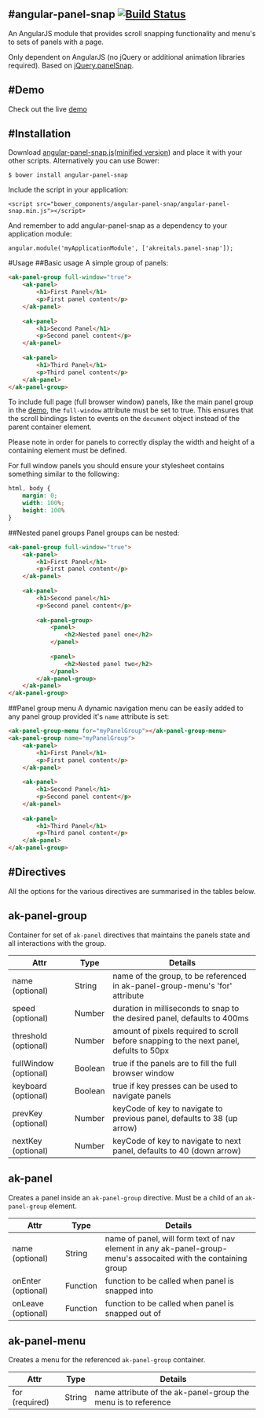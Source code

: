 #angular-panel-snap
[![Build Status](https://travis-ci.org/akreitals/angular-panel-snap.png)](https://travis-ci.org/akreitals/angular-panel-snap)
----

An AngularJS module that provides scroll snapping functionality and menu's to sets of panels with a page.

Only dependent on AngularJS (no jQuery or additional animation libraries required). Based on [jQuery.panelSnap](http://github.com/jquery-panelsnap).

#Demo
----
Check out the live [demo](http://akreitals.github.io/angular-panel-snap)

#Installation
----
Download [angular-panel-snap.js](https://raw.github.com/akreitals/master/angular-panel-snap.js)([minified version](https://raw.github.com/akreitals/master/angular-panel-snap.js)) and place it with your other scripts. Alternatively you can use Bower:

	$ bower install angular-panel-snap

Include the script in your application:

	<script src="bower_components/angular-panel-snap/angular-panel-snap.min.js"></script>

And remember to add angular-panel-snap as a dependency to your application module:

	angular.module('myApplicationModule', ['akreitals.panel-snap']);

#Usage
##Basic usage
A simple group of panels:
```html
<ak-panel-group full-window="true">
	<ak-panel>
    	<h1>First Panel</h1>
        <p>First panel content</p>
    </ak-panel>
    
    <ak-panel>
    	<h1>Second Panel</h1>
        <p>Second panel content</p>
    </ak-panel>
    
    <ak-panel>
    	<h1>Third Panel</h1>
        <p>Third panel content</p>
    </ak-panel>
</ak-panel-group>
```
To include full page (full browser window) panels, like the main panel group in the [demo](http://akreitals.github.io/angular-panel-snap), the `full-window` attribute must be set to true. This ensures that the scroll bindings listen to events on the `document` object instead of the parent container element.

Please note in order for panels to correctly display the width and height of a containing element must be defined. 

For full window panels you should ensure your stylesheet contains something similar to the following:

```css
html, body {
	margin: 0;
    width: 100%;
    height: 100%
}
```

##Nested panel groups
Panel groups can be nested:
```html
<ak-panel-group full-window="true">
	<ak-panel>
    	<h1>First Panel</h1>
        <p>First panel content</p>
    </ak-panel>
    
    <ak-panel>
    	<h1>Second panel</h1>
        <p>Second panel content</p>
        
    	<ak-panel-group>
        	<panel>
            	<h2>Nested panel one</h2>
            </panel>
            
            <panel>
            	<h2>Nested panel two</h2>
            </panel>
        </ak-panel-group>
    </ak-panel>
</ak-panel-group>
```

##Panel group menu
A dynamic navigation menu can be easily added to any panel group provided it's `name` attribute is set:
```html
<ak-panel-group-menu for="myPanelGroup"></ak-panel-group-menu>
<ak-panel-group name="myPanelGroup">
	<ak-panel>
    	<h1>First Panel</h1>
        <p>First panel content</p>
    </ak-panel>
    
    <ak-panel>
    	<h1>Second Panel</h1>
        <p>Second panel content</p>
    </ak-panel>
    
    <ak-panel>
    	<h1>Third Panel</h1>
        <p>Third panel content</p>
    </ak-panel>
</ak-panel-group>
```

#Directives
-----
All the options for the various directives are summarised in the tables below.
## ak-panel-group
Container for set of `ak-panel` directives that maintains the panels state and all interactions with the group.

| Attr | Type | Details |
| ---- | ---- | ------- |
| name (optional) | String | name of the group, to be referenced in ak-panel-group-menu's 'for' attribute |
| speed (optional) | Number | duration in milliseconds to snap to the desired panel, defaults to 400ms |
| threshold (optional) | Number | amount of pixels required to scroll before snapping to the next panel, defults to 50px |
| fullWindow (optional) | Boolean | true if the panels are to fill the full browser window |
| keyboard (optional) | Boolean | true if key presses can be used to navigate panels |
| prevKey (optional) | Number | keyCode of key to navigate to previous panel, defaults to 38 (up arrow) |
| nextKey (optional) | Number | keyCode of key to navigate to next panel, defaults to 40 (down arrow) |

## ak-panel
Creates a panel inside an `ak-panel-group` directive. Must be a child of an `ak-panel-group` element.

| Attr | Type | Details |
| ---- | ---- | ------- |
| name (optional) | String | name of panel, will form text of nav element in any ak-panel-group-menu's assocaited with the containing group |
| onEnter (optional) | Function | function to be called when panel is snapped into |
| onLeave (optional) | Function | function to be called when panel is snapped out of |

## ak-panel-menu
Creates a menu for the referenced `ak-panel-group` container.

| Attr | Type | Details |
| ---- | ---- | ------- |
| for (required) | String | name attribute of the ak-panel-group the menu is to reference |



